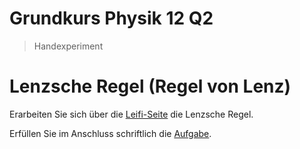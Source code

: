 Grundkurs Physik 12 Q2
==========================

> Handexperiment

# Lenzsche Regel (Regel von Lenz)

Erarbeiten Sie sich über die [Leifi-Seite](https://www.leifiphysik.de/elektrizitaetslehre/elektromagnetische-induktion/grundwissen/lenzsche-regel) die Lenzsche Regel.

Erfüllen Sie im Anschluss schriftlich die [Aufgabe](https://www.leifiphysik.de/elektrizitaetslehre/elektromagnetische-induktion/aufgabe/aluminiumring-vor-elektromagnet).
